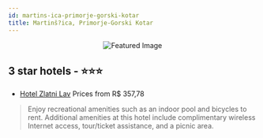 ```yaml
---
id: martins-ica-primorje-gorski-kotar
title: Martinš?ica, Primorje-Gorski Kotar
---
```


<center><img src="https://i.travelapi.com/hotels/5000000/4100000/4100000/4099910/e8f6dd1d_z.jpg" alt="Featured Image" /></center>


##  3 star hotels - ⭐️⭐️⭐️

-    [Hotel Zlatni Lav](https://us.hurb.com/hotels/martins-ica/hotel-zlatni-lav-JNP-JP307632?cmp=18055) Prices from R$ 357,78
   > Enjoy recreational amenities such as an indoor pool and bicycles to rent. Additional amenities at this hotel include complimentary wireless Internet access, tour/ticket assistance, and a picnic area.
